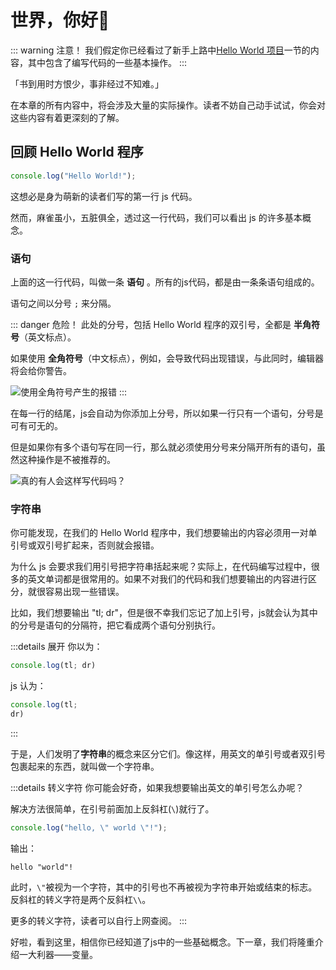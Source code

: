 # 世界，你好👋

::: warning 注意！
我们假定你已经看过了新手上路中[Hello World 项目](/getting-started/helloWorld)一节的内容，其中包含了编写代码的一些基本操作。
:::

「书到用时方恨少，事非经过不知难。」

在本章的所有内容中，将会涉及大量的实际操作。读者不妨自己动手试试，你会对这些内容有着更深刻的了解。

## 回顾 Hello World 程序
```javascript
console.log("Hello World!");
```

这想必是身为萌新的读者们写的第一行 js 代码。

然而，麻雀虽小，五脏俱全，透过这一行代码，我们可以看出 js 的许多基本概念。


### 语句

上面的这一行代码，叫做一条 **语句** 。所有的js代码，都是由一条条语句组成的。

语句之间以分号 `;` 来分隔。

::: danger 危险！
此处的分号，包括 Hello World 程序的双引号，全都是 **半角符号**（英文标点）。

如果使用 **全角符号**（中文标点），例如，会导致代码出现错误，与此同时，编辑器将会给你警告。

![使用全角符号产生的报错](/js-fs-hw-1.png)
:::

在每一行的结尾，js会自动为你添加上分号，所以如果一行只有一个语句，分号是可有可无的。

但是如果你有多个语句写在同一行，那么就必须使用分号来分隔开所有的语句，虽然这种操作是不被推荐的。

![真的有人会这样写代码吗？](/js-fs-hw-2.png)

### 字符串

你可能发现，在我们的 Hello World 程序中，我们想要输出的内容必须用一对单引号或双引号扩起来，否则就会报错。

为什么 js 会要求我们用引号把字符串括起来呢？实际上，在代码编写过程中，很多的英文单词都是很常用的。如果不对我们的代码和我们想要输出的内容进行区分，就很容易出现一些错误。

比如，我们想要输出 "tl; dr"，但是很不幸我们忘记了加上引号，js就会认为其中的分号是语句的分隔符，把它看成两个语句分别执行。

:::details 展开
你以为：
```javascript
console.log(tl; dr)
```

js 认为：
```javascript
console.log(tl;
dr)
```
:::

于是，人们发明了**字符串**的概念来区分它们。像这样，用英文的单引号或者双引号包裹起来的东西，就叫做一个字符串。

:::details 转义字符
你可能会好奇，如果我想要输出英文的单引号怎么办呢？

解决方法很简单，在引号前面加上反斜杠(`\`)就行了。

```javascript
console.log("hello, \" world \"!");
```

输出：
```plain
hello "world"!
```
此时，`\"`被视为一个字符，其中的引号也不再被视为字符串开始或结束的标志。
反斜杠的转义字符是两个反斜杠`\\`。

更多的转义字符，读者可以自行上网查阅。
:::

好啦，看到这里，相信你已经知道了js中的一些基础概念。下一章，我们将隆重介绍一大利器——变量。